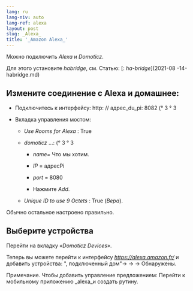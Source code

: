 ```yaml
---
lang: ru
lang-niv: auto
lang-ref: alexa
layout: post
slug: _Alexa_
title: '_Amazon Alexa_'
---
```


Можно подключить _Alexa_ и _Domoticz_.

Для этого установите _habridge_, см. Статью:
[: _ha-bridge_](2021-08 -14-habridge.md)


## Измените соединение с Alexa и домашнее:
- Подключитесь к интерфейсу: http: // адрес_du_pi: 8082 (° 3 ° 3


- Вкладка управления мостом:


  - _Use Rooms for Alexa_ : True


  - _domoticz_ ...: (° 3 ° 3


    - _name=_ Что мы хотим.


    - _IP_ = адресPi


    - _port_ = 8080


    - Нажмите _Add_.


  - _Unique ID to use 9 Octets_ : True (_Вера_).


    
Обычно остальное настроено правильно.

## Выберите устройства
Перейти на вкладку _«Domoticz Devices»_.

Теперь вы можете перейти к интерфейсу _https://alexa.amazon.fr/_ и добавить устройства:
", подключенный дом"-> -> -> Обнаружены.

Примечание. Чтобы добавить управление предложением:
Перейти к мобильному приложению _alexa_и создать рутину.



